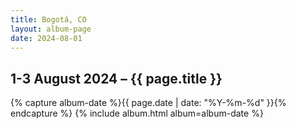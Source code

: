 ```yaml
---
title: Bogotá, CO
layout: album-page
date: 2024-08-01
---
```

## 1-3 August 2024 – {{ page.title }}
{% capture album-date %}{{ page.date | date: "%Y-%m-%d" }}{% endcapture %}
{% include album.html album=album-date %}